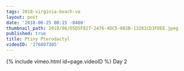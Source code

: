 ```yaml
---
tags: 2018-virginia-beach-va
layout: post
date: '2018-06-25 00:15 -0400'
thumbnail_path: 2018/06/D5D5F827-2476-4DC5-802B-13281CD3FDEE.jpeg
published: true
title: Ptiny Pterodactyl
videoID: '276807305'
---
```

{% include vimeo.html id=page.videoID %}
Day 2
